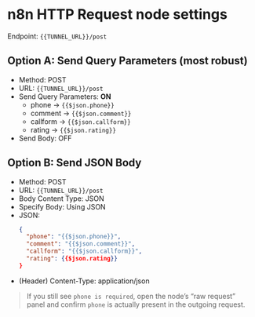 # n8n HTTP Request node settings

Endpoint: `{{TUNNEL_URL}}/post`

## Option A: Send Query Parameters (most robust)
- Method: POST
- URL: `{{TUNNEL_URL}}/post`
- Send Query Parameters: **ON**
  - phone    → `{{$json.phone}}`
  - comment  → `{{$json.comment}}`
  - callform → `{{$json.callform}}`
  - rating   → `{{$json.rating}}`
- Send Body: OFF

## Option B: Send JSON Body
- Method: POST
- URL: `{{TUNNEL_URL}}/post`
- Body Content Type: JSON
- Specify Body: Using JSON
- JSON:
  ```json
  {
    "phone": "{{$json.phone}}",
    "comment": "{{$json.comment}}",
    "callform": "{{$json.callform}}",
    "rating": {{$json.rating}}
  }
  ```
- (Header) Content-Type: application/json

> If you still see `phone is required`, open the node’s “raw request” panel and confirm `phone` is actually present in the outgoing request.
